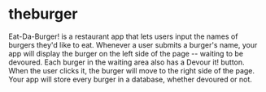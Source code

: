 # theburger
Eat-Da-Burger! is a restaurant app that lets users input the names of burgers they'd like to eat.   Whenever a user submits a burger's name, your app will display the burger on the left side of the page -- waiting to be devoured.   Each burger in the waiting area also has a Devour it! button. When the user clicks it, the burger will move to the right side of the page.   Your app will store every burger in a database, whether devoured or not.
